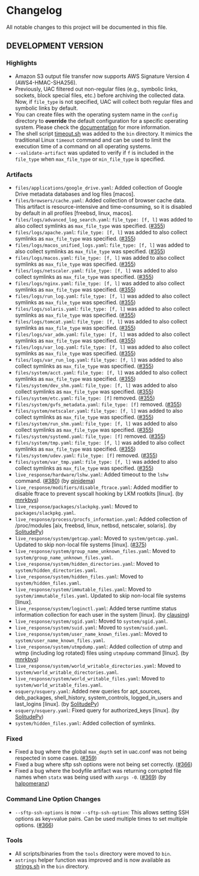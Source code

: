 # Changelog

All notable changes to this project will be documented in this file.

## DEVELOPMENT VERSION

### Highlights

- Amazon S3 output file transfer now supports AWS Signature Version 4 (AWS4-HMAC-SHA256).
- Previously, UAC filtered out non-regular files (e.g., symbolic links, sockets, block special files, etc.) before archiving the collected data. Now, if `file_type` is not specified, UAC will collect both regular files and symbolic links by default.
- You can create files with the operating system name in the `config` directory to **override** the default configuration for a specific operating system. Please check the [documentation](https://tclahr.github.io/uac-docs/config_file/) for more information.
- The shell script [timeout.sh](https://github.com/tclahr/timeout.sh) was added to the `bin` directory. It mimics the traditional Linux `timeout` command and can be used to limit the execution time of a command on all operating systems.
- `--validate-artifact` was updated to verify if `f` is included in the `file_type` when `max_file_type` or `min_file_type` is specified.

### Artifacts

- `files/applications/google_drive.yaml`: Added collection of Google Drive metadata databases and log files [macos].
- `files/browsers/cache.yaml`: Added collection of browser cache data. This artifact is resource-intensive and time-consuming, so it is disabled by default in all profiles [freebsd, linux, macos].
- `files/logs/advanced_log_search.yaml`: `file_type: [f, l]` was added to also collect symlinks as `max_file_type` was specified. ([#355](https://github.com/tclahr/uac/issues/355))
- `files/logs/apache.yaml`: `file_type: [f, l]` was added to also collect symlinks as `max_file_type` was specified. ([#355](https://github.com/tclahr/uac/issues/355))
- `files/logs/macos_unified_logs.yaml`: `file_type: [f, l]` was added to also collect symlinks as `max_file_type` was specified. ([#355](https://github.com/tclahr/uac/issues/355))
- `files/logs/macos.yaml`: `file_type: [f, l]` was added to also collect symlinks as `max_file_type` was specified. ([#355](https://github.com/tclahr/uac/issues/355))
- `files/logs/netscaler.yaml`: `file_type: [f, l]` was added to also collect symlinks as `max_file_type` was specified. ([#355](https://github.com/tclahr/uac/issues/355))
- `files/logs/nginx.yaml`: `file_type: [f, l]` was added to also collect symlinks as `max_file_type` was specified. ([#355](https://github.com/tclahr/uac/issues/355))
- `files/logs/run_log.yaml`: `file_type: [f, l]` was added to also collect symlinks as `max_file_type` was specified. ([#355](https://github.com/tclahr/uac/issues/355))
- `files/logs/solaris.yaml`: `file_type: [f, l]` was added to also collect symlinks as `max_file_type` was specified. ([#355](https://github.com/tclahr/uac/issues/355))
- `files/logs/tomcat.yaml`: `file_type: [f, l]` was added to also collect symlinks as `max_file_type` was specified. ([#355](https://github.com/tclahr/uac/issues/355))
- `files/logs/var_adm.yaml`: `file_type: [f, l]` was added to also collect symlinks as `max_file_type` was specified. ([#355](https://github.com/tclahr/uac/issues/355))
- `files/logs/var_log.yaml`: `file_type: [f, l]` was added to also collect symlinks as `max_file_type` was specified. ([#355](https://github.com/tclahr/uac/issues/355))
- `files/logs/var_run_log.yaml`: `file_type: [f, l]` was added to also collect symlinks as `max_file_type` was specified. ([#355](https://github.com/tclahr/uac/issues/355))
- `files/system/acct.yaml`: `file_type: [f, l]` was added to also collect symlinks as `max_file_type` was specified. ([#355](https://github.com/tclahr/uac/issues/355))
- `files/system/dev_shm.yaml`: `file_type: [f, l]` was added to also collect symlinks as `max_file_type` was specified. ([#355](https://github.com/tclahr/uac/issues/355))
- `files/system/etc.yaml`: `file_type: [f]` removed. ([#355](https://github.com/tclahr/uac/issues/355))
- `files/system/gvfs_metadata.yaml`: `file_type: [f]` removed. ([#355](https://github.com/tclahr/uac/issues/355))
- `files/system/netscaler.yaml`: `file_type: [f, l]` was added to also collect symlinks as `max_file_type` was specified. ([#355](https://github.com/tclahr/uac/issues/355))
- `files/system/run_shm.yaml`: `file_type: [f, l]` was added to also collect symlinks as `max_file_type` was specified. ([#355](https://github.com/tclahr/uac/issues/355))
- `files/system/systemd.yaml`: `file_type: [f]` removed. ([#355](https://github.com/tclahr/uac/issues/355))
- `files/system/tmp.yaml`: `file_type: [f, l]` was added to also collect symlinks as `max_file_type` was specified. ([#355](https://github.com/tclahr/uac/issues/355))
- `files/system/udev.yaml`: `file_type: [f]` removed. ([#355](https://github.com/tclahr/uac/issues/355))
- `files/system/var_tmp.yaml`: `file_type: [f, l]` was added to also collect symlinks as `max_file_type` was specified. ([#355](https://github.com/tclahr/uac/issues/355))
- `live_response/hardware/lshw.yaml`: Added timeout to the `lshw` command. ([#380](https://github.com/tclahr/uac/issues/380)) (by [qinidema](https://github.com/qinidema))
- `live_response/modifiers/disable_ftrace.yaml`: Added modifier to disable ftrace to prevent syscall hooking by LKM rootkits [linux]. (by [mnrkbys](https://github.com/mnrkbys))
- `live_response/packages/slackpkg.yaml`: Moved to `packages/slackpkg.yaml`.
- `live_response/process/procfs_information.yaml`: Added collection of /proc/modules [aix, freebsd, linux, netbsd, netscaler, solaris]. (by [SolitudePy](https://github.com/SolitudePy))
- `live_response/system/getcap.yaml`: Moved to `system/getcap.yaml`. Updated to skip non-local file systems [linux]. ([#375](https://github.com/tclahr/uac/issues/375))
- `live_response/system/group_name_unknown_files.yaml`: Moved to `system/group_name_unknown_files.yaml`.
- `live_response/system/hidden_directories.yaml`: Moved to `system/hidden_directories.yaml`.
- `live_response/system/hidden_files.yaml`: Moved to `system/hidden_files.yaml`.
- `live_response/system/immutable_files.yaml`: Moved to `system/immutable_files.yaml`. Updated to skip non-local file systems [linux].
- `live_response/system/loginctl.yaml`: Added terse runtime status information collection for each user in the system [linux]. (by [clausing](https://github.com/clausing))
- `live_response/system/sgid.yaml`: Moved to `system/sgid.yaml`.
- `live_response/system/suid.yaml`: Moved to `system/suid.yaml`.
- `live_response/system/user_name_known_files.yaml`: Moved to `system/user_name_known_files.yaml`.
- `live_response/system/utmpdump.yaml`: Added collection of utmp and wtmp (including log rotated) files using `utmpdump` command [linux]. (by [mnrkbys](https://github.com/mnrkbys))
- `live_response/system/world_writable_directories.yaml`: Moved to `system/world_writable_directories.yaml`.
- `live_response/system/world_writable_files.yaml`: Moved to `system/world_writable_files.yaml`.
- `osquery/osquery.yaml`: Added new queries for apt_sources, deb_packages, shell_history, system_controls, logged_in_users and last_logins [linux]. (by [SolitudePy](https://github.com/SolitudePy))
- `osquery/osquery.yaml`: Fixed query for authorized_keys [linux]. (by [SolitudePy](https://github.com/SolitudePy))
- `system/hidden_files.yaml`: Added collection of symlinks.

### Fixed

- Fixed a bug where the global `max_depth` set in uac.conf was not being respected in some cases. ([#359](https://github.com/tclahr/uac/issues/359))
- Fixed a bug where sftp ssh options were not being set correctly. ([#366](https://github.com/tclahr/uac/issues/366))
- Fixed a bug where the bodyfile artifact was returning corrupted file names when `statx` was being used with `xargs -0`. ([#369](https://github.com/tclahr/uac/issues/369)) (by [halpomeranz](https://github.com/halpomeranz))

### Command Line Option Changes

- `--sftp-ssh-options` is now `--sftp-ssh-option`: This allows setting SSH options as key=value pairs. Can be used multiple times to set multiple options. ([#366](https://github.com/tclahr/uac/issues/366))

### Tools

- All scripts/binaries from the `tools` directory were moved to `bin`.
- `astrings` helper function was improved and is now available as [strings.sh](https://github.com/tclahr/strings.sh) in the `bin` directory.
